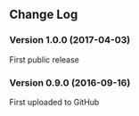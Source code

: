 ## Change Log

### Version 1.0.0 (2017-04-03)

First public release

### Version 0.9.0 (2016-09-16)

First uploaded to GitHub
